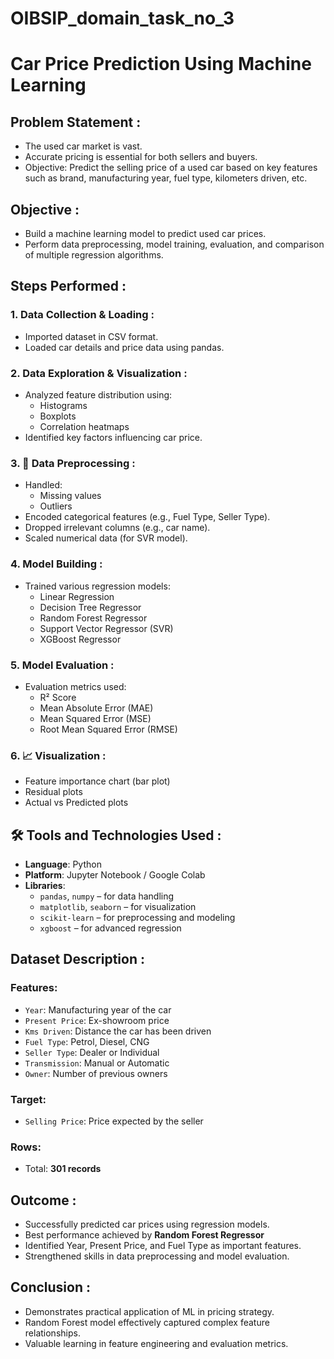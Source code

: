 # OIBSIP_domain_task_no_3
#  Car Price Prediction Using Machine Learning

##  Problem Statement :
- The used car market is vast.
- Accurate pricing is essential for both sellers and buyers.
- Objective: Predict the selling price of a used car based on key features such as brand, manufacturing year, fuel type, kilometers driven, etc.

##  Objective :
- Build a machine learning model to predict used car prices.
- Perform data preprocessing, model training, evaluation, and comparison of multiple regression algorithms.

##  Steps Performed :

### 1.  Data Collection & Loading :
- Imported dataset in CSV format.
- Loaded car details and price data using pandas.

### 2. Data Exploration & Visualization :
- Analyzed feature distribution using:
  - Histograms
  - Boxplots
  - Correlation heatmaps
- Identified key factors influencing car price.

### 3. 🧹 Data Preprocessing :
- Handled:
  - Missing values
  - Outliers
- Encoded categorical features (e.g., Fuel Type, Seller Type).
- Dropped irrelevant columns (e.g., car name).
- Scaled numerical data (for SVR model).

### 4.  Model Building :
- Trained various regression models:
  - Linear Regression
  - Decision Tree Regressor
  - Random Forest Regressor
  - Support Vector Regressor (SVR)
  - XGBoost Regressor

### 5.  Model Evaluation :
- Evaluation metrics used:
  - R² Score
  - Mean Absolute Error (MAE)
  - Mean Squared Error (MSE)
  - Root Mean Squared Error (RMSE)

### 6. 📈 Visualization :
- Feature importance chart (bar plot)
- Residual plots
- Actual vs Predicted plots

## 🛠️ Tools and Technologies Used :
- **Language**: Python
- **Platform**: Jupyter Notebook / Google Colab
- **Libraries**:
  - `pandas`, `numpy` – for data handling
  - `matplotlib`, `seaborn` – for visualization
  - `scikit-learn` – for preprocessing and modeling
  - `xgboost` – for advanced regression

##  Dataset Description :

###  Features:
- `Year`: Manufacturing year of the car
- `Present Price`: Ex-showroom price
- `Kms Driven`: Distance the car has been driven
- `Fuel Type`: Petrol, Diesel, CNG
- `Seller Type`: Dealer or Individual
- `Transmission`: Manual or Automatic
- `Owner`: Number of previous owners

###  Target:
- `Selling Price`: Price expected by the seller

###  Rows:
- Total: **301 records**

##  Outcome :
- Successfully predicted car prices using regression models.
- Best performance achieved by **Random Forest Regressor** 
- Identified Year, Present Price, and Fuel Type as important features.
- Strengthened skills in data preprocessing and model evaluation.

##  Conclusion :
- Demonstrates practical application of ML in pricing strategy.
- Random Forest model effectively captured complex feature relationships.
- Valuable learning in feature engineering and evaluation metrics.

